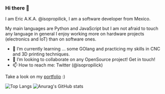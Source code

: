 ### Hi there 👋
I am Eric A.K.A. @isopropilick, I am a software developer from Mexico.

My main languages are Python and JavaScript but I am not afraid to touch any language in general I enjoy working more on hardware projects (electronics and IoT) than on software ones.

- 🌱 I’m currently learning ... some GOlang and practicing my skills in CNC and 3D printing techniques.
- 👯 I’m looking to collaborate on any OpenSource project! Get in touch!
- 📫 How to reach me: Twitter (@isopropilick)

Take a look on my [portfolio](https://github.com/isopropilick/Portfolio) :) 

![Top Langs](https://stats-pink-theta.vercel.app/api/top-langs/?username=isopropilick&layout=compact&theme=dark)
![Anurag's GitHub stats](https://stats-pink-theta.vercel.app/api?username=isopropilick&show_icons=true&theme=dark)
